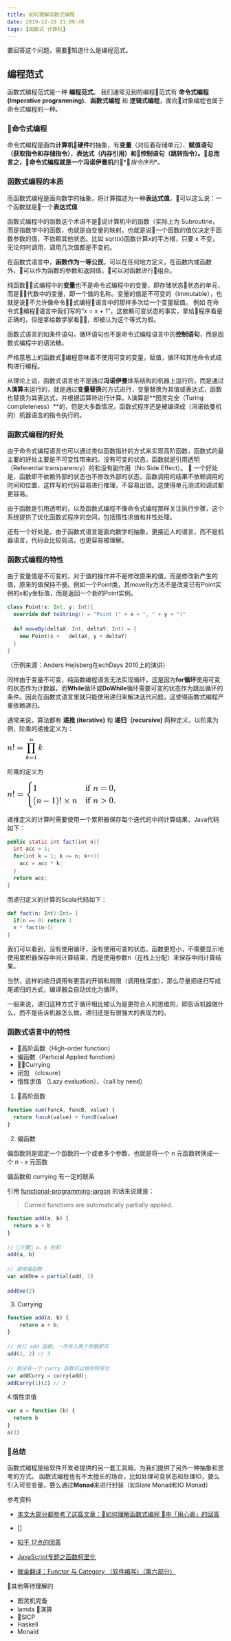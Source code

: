 ```yaml
---
title: 如何理解函数式编程
date: 2019-12-10 21:09:49
tags: [函数式 计算机]
---
```


要回答这个问题，需要知道什么是编程范式。


## 编程范式

函数式编程范式是一种 **编程范式**。
我们通常见到的编程范式有 **命令式编程(Imperative programming)**、**函数式编程** 和 **逻辑式编程**，面向对象编程也属于命令式编程的一种。

### 命令式编程

命令式编程是面向**计算机硬件**的抽象，有**变量**（对应着存储单元）、**赋值语句（获取指令和存储指令）**，**表达式（内存引用）**和**控制语句（跳转指令）**。总而言之，命令式编程就是一个**冯诺伊曼机**的**指令序列**。

### 函数式编程的本质

而函数式编程是面向数学的抽象，将计算描述为一种**表达式值**，可以这么说：一个函数就是一个**表达式值**

函数式编程中的函数这个术语不是说计算机中的函数（实际上为 Subroutine，而是指数学中的函数，也就是自变量的映射。也就是说一个函数的值仅决定于函数参数的值，不依赖其他状态。比如 sqrt(x)函数计算x的平方根，只要 x 不变，无论何时调用，调用几次值都是不变的。

在函数式语言中，**函数作为一等公民**，可以在任何地方定义，在函数内或函数外，可以作为函数的参数和返回值，可以对函数进行组合。

纯函数式编程中的**变量**也不是命令式编程中的变量，即存储状态状态的单元，而是代数中的变量，即一个值的名称。变量的值是不可变的（immutable），也就是说不允许像命令式编程语言中的那样多次给一个变量赋值。 例如 在命令式编程语言中我们写的“x = x + 1”，这依赖可变状态的事实，拿给程序看是正确的，但是拿给数学家看，却被认为这个等式为假。

函数式语言的如条件语句，循环语句也不是命令式编程语言中的**控制语句**，而是函数式编程中的语法糖。

严格意思上的函数式编程意味着不使用可变的变量，赋值，循环和其他命令式结构进行编程。

从理论上说，函数式语言也不是通过**冯诺伊曼**体系结构的机器上运行的，而是通过**λ演算**来运行的，就是通过**变量替换**的方式进行，变量替换为其值或表达式，函数也替换为其表达式，并根据运算符进行计算。λ演算是**图灵完全（Turing completeness）**的，但是大多数情况，函数式程序还是被编译成（冯诺依曼机的）机器语言的指令执行的。

### 函数式编程的好处

由于命令式编程语言也可以通过类似函数指针的方式来实现高阶函数，函数式的最主要的好处主要是不可变性带来的。没有可变的状态，函数就是引用透明（Referential transparency）的和没有副作用（No Side Effect）。

一个好处是，函数即不依赖外部的状态也不修改外部的状态，函数调用的结果不依赖调用的时间和位置，这样写的代码容易进行推理，不容易出错。这使得单元测试和调试都更容易。

由于函数是引用透明的，以及函数式编程不像命令式编程那样关注执行步骤，这个系统提供了优化函数式程序的空间，包括惰性求值和并性处理。

还有一个好处是，由于函数式语言是面向数学的抽象，更接近人的语言，而不是机器语言，代码会比较简洁，也更容易被理解。

### 函数式编程的特性

由于变量值是不可变的，对于值的操作并不是修改原来的值，而是修改新产生的值，原来的值保持不便。例如一个Point类，其moveBy方法不是改变已有Point实例的x和y坐标值，而是返回一个新的Point实例。

```scala
class Point(x: Int, y: Int){
  override def toString() = "Point (" + x + ", " + y + ")" 

  def moveBy(deltaX: Int, deltaY: Int) = {
    new Point(x +   deltaX, y + deltaY)
  }
}
```
（示例来源：Anders Hejlsberg在echDays 2010上的演讲）

同样由于变量不可变，纯函数编程语言无法实现循环，这是因为**for循环**使用可变的状态作为计数器，而**While**循环或**DoWhile**循环需要可变的状态作为跳出循环的条件。因此在函数式语言里就只能使用递归来解决迭代问题，这使得函数式编程严重依赖递归。

通常来说，算法都有 **递推 (iterative)** 和 **递归（recursive)** 两种定义，以阶乘为例，阶乘的递推定义为：

![](https://raw.githubusercontent.com/EPSON-LEE/image-hosting/master/20200110235529.png)

阶乘的定义为

![](https://raw.githubusercontent.com/EPSON-LEE/image-hosting/master/20200110235647.png)

递推定义的计算时需要使用一个累积器保存每个迭代的中间计算结果，Java代码如下：

```Java
public static int fact(int n){
  int acc = 1;
  for(int k = 1; k <= n; k++){
    acc = acc * k;
  }
  return acc;
}
```
而递归定义的计算的Scala代码如下：

```Scala
def fact(n: Int):Int= {
  if(n == 0) return 1
  n * fact(n-1)
}
```

我们可以看到，没有使用循环，没有使用可变的状态，函数更短小，不需要显示地使用累积器保存中间计算结果，而是使用参数n（在栈上分配）来保存中间计算结果。

当然，这样的递归调用有更高的开销和局限（调用栈深度），那么尽量把递归写成尾递归的方式，编译器会自动优化为循环。

一般来说，递归这种方式于循环相比被认为是更符合人的思维的，即告诉机器做什么，而不是告诉机器怎么做。递归还是有很强大的表现力的。

### 函数式语言中的特性

- 高阶函数（High-order function）
- 偏函数（Particial Applied function）
- Currying
- 闭包 （closure）
- 惰性求值 （Lazy evaluation）、（call by need）

1. 高阶函数

```javaScript
function sum(funcA, funcB, value) {
  return funcA(value) + funcB(value)
}
```

2. 偏函数

偏函数则是固定一个函数的一个或者多个参数，也就是将一个 n 元函数转换成一个 n - x 元函数

偏函数和 currying 有一定的联系

引用 [functional-programming-jargon](https://github.com/hemanth/functional-programming-jargon#partial-application) 的话来说就是：
> Curried functions are automatically partially applied.

```javaScript
function add(a, b) {
  return a + b
}

// 计算 a、b 的和
add(a, b)

// 使用偏函数
var addOne = partial(add, 1)

addOne(2)
```

3. Currying

```javaScript
function add(a, b) {
    return a + b;
}

// 执行 add 函数，一次传入两个参数即可
add(1, 2) // 3

// 假设有一个 curry 函数可以做到柯里化
var addCurry = curry(add);
addCurry(1)(2) // 3
```

4.惰性求值

```javascript
var a = function (b) {
  return b
}
a(3)
```

### 总结

函数式编程是给软件开发者提供的另一套工具箱，为我们提供了另外一种抽象和思考的方式。 函数式编程也有不太擅长的场合，比如处理可变状态和处理IO，要么引入可变变量，要么通过**Monad**来进行封装（如State Monad和IO Monad）

参考资料

- [本文大部分都参考了这篇文章：如何理解函数式编程 中「用心阁」的回答](https://www.zhihu.com/question/28292740)

- []

- [知乎 17点的回答](https://www.zhihu.com/question/19635359/answer/172074046)
- [JavaScript专题之函数柯里化](https://github.com/mqyqingfeng/Blog/issues/42)

- [掘金翻译：Functor 与 Category （软件编写）（第六部分）](https://github.com/xitu/gold-miner/blob/master/TODO/functors-categories.md)


其他等待理解的

- 图灵机完备
- lamda 演算
- SICP
- Haskell
- Monald